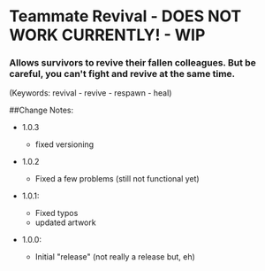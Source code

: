# Teammate Revival - DOES NOT WORK CURRENTLY! - WIP

### Allows survivors to revive their fallen colleagues. But be careful, you can't fight and revive at the same time. 

(Keywords: revival - revive - respawn - heal)

##Change Notes:

* 1.0.3
    * fixed versioning

* 1.0.2
    * Fixed a few problems (still not functional yet)

* 1.0.1:
    * Fixed typos
    * updated artwork

* 1.0.0:
    * Initial "release" (not really a release but, eh)
